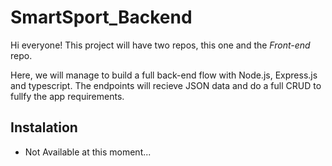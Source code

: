 # SmartSport_Backend

Hi everyone! This project will have two repos, this one and the *Front-end* repo. 

Here, we will manage to build a full back-end flow with Node.js, Express.js and typescript. The endpoints will recieve JSON data and do a full CRUD to fullfy the app requirements.

## Instalation
- Not Available at this moment...
